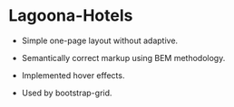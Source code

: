 # Lagoona-Hotels

- Simple one-page layout without adaptive.

- Semantically correct markup using BEM methodology.

- Implemented hover effects.

- Used by bootstrap-grid.
